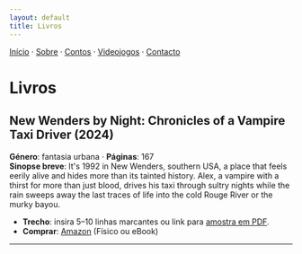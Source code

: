 ```yaml
---
layout: default
title: Livros
---
```

[Início](index.md) · [Sobre](sobre.md) · [Contos](contos.md) · [Videojogos](videojogos.md) · [Contacto](contacto.md)

# Livros

## New Wenders by Night: Chronicles of a Vampire Taxi Driver (2024)
**Género**: fantasia urbana · **Páginas**: 167  
**Sinopse breve**: It's 1992 in New Wenders, southern USA, a place that feels eerily alive and hides more than its tainted history. Alex, a vampire with a thirst for more than just blood, drives his taxi through sultry nights while the rain sweeps away the last traces of life into the cold Rouge River or the murky bayou.

- **Trecho**: insira 5–10 linhas marcantes ou link para [amostra em PDF](#).
- **Comprar**: [Amazon](https://www.amazon.com/New-Wenders-Night-Chronicles-Vampire-ebook/dp/B0DJKZDL8Y) (Físico ou eBook)

---

